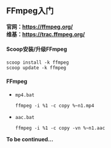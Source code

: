 ## FFmpeg入门
**官网：https://ffmpeg.org/**  
**维基：https://trac.ffmpeg.org/**
#### Scoop安装/升级FFmpeg
`scoop install -k ffmpeg`  
`scoop update -k ffmpeg`
#### FFmpeg
* `mp4.bat`
  ```
  ffmpeg -i %1 -c copy %~n1.mp4
  ```
* `aac.bat`
  ```
  ffmpeg -i %1 -c copy -vn %~n1.aac
  ```

**To be continued...**